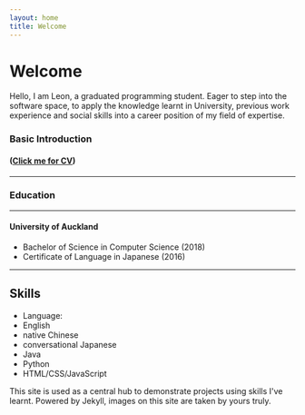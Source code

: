 ```yaml
---
layout: home
title: Welcome
---
```


# Welcome

Hello, I am Leon, a graduated programming student. Eager to step into the software space, to apply the knowledge learnt in University, previous work experience and social skills into a career position of my field of expertise.

### Basic Introduction
#### ([Click me for CV][cv])
---

### Education
---

#### University of Auckland
*	Bachelor of Science in Computer Science (2018)
*	Certificate of Language in Japanese (2016)

---

## Skills
*	Language:
  * English
  * native Chinese
  * conversational Japanese
*	Java
*	Python
*	HTML/CSS/JavaScript

This site is used as a central hub to demonstrate projects using skills I've learnt.
Powered by Jekyll, images on this site are taken by yours truly.

[cv]: https://github.com/clearlyjustmayo/Portfolio/blob/gh-pages/images/cv.pdf
